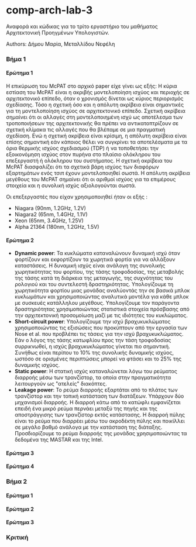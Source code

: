 

# comp-arch-lab-3
Αναφορά και κώδικας για το τρίτο εργαστήριο του μαθήματος Αρχιτεκτονική Προηγμένων Υπολογιστών.

Authors: Δήμου Μαρία, Μεταλλίδου Νεφέλη

### Βήμα 1

#### Ερώτημα 1


Η επικύρωση του McPAT στο αρχικό paper είχε γίνει ως εξής:
Η κύρια εστίαση του McPAT είναι η ακριβής μοντελοποίηση ισχύος και περιοχής σε αρχιτεκτονικό επίπεδο, όταν ο χρονισμός δίνεται ως κύριος περιορισμός σχεδίασης. Τόσο η σχετική όσο και η απόλυτη ακρίβεια είναι σημαντικές για τη μοντελοποίηση ισχύος σε αρχιτεκτονικό επίπεδο. Σχετική ακρίβεια σημαίνει ότι οι αλλαγές στη μοντελοποιημένη ισχύ ως αποτέλεσμα των τροποποιήσεων της αρχιτεκτονικής θα πρέπει να αντικατοπτρίζουν σε σχετική κλίμακα τις αλλαγές που θα βλέπαμε σε μια πραγματική σχεδίαση. Ενώ η σχετική ακρίβεια είναι κρίσιμη, η απόλυτη ακρίβεια είναι επίσης σημαντική εάν κάποιος θέλει να συγκρίνει τα αποτελέσματα με τα όρια θερμικής ισχύος σχεδιασμού (TDP) ή να τοποθετήσει την εξοικονόμηση ισχύος στον πυρήνα στο πλαίσιο ολόκληρου του επεξεργαστή ή ολόκληρου του συστήματος. Η σχετική ακρίβεια του McPAT διασφαλίζει ότι τα σχετικά βάρη ισχύος των διαφόρων εξαρτημάτων ενός τσιπ έχουν μοντελοποιηθεί σωστά. Η απόλυτη ακρίβεια μεγέθους του McPAT σημαίνει ότι οι αριθμοί ισχύος για τα επιμέρους στοιχεία και η συνολική ισχύς αξιολογούνται σωστά.

Οι επεξεργαστές που είχαν χρησιμοποιηθεί ήταν οι εξής :
* Niagara (90nm, 1.2GHz, 1.2V)
* Niagara2 (65nm, 1.4GHz, 1.1V)
* Xeon (65nm, 3.4GHz, 1.25V)
* Alpha 21364 (180nm, 1.2GHz, 1.5V)

#### Ερώτημα 2
* **Dynamic power**: Τα κυκλώματα καταναλώνουν δυναμική ισχύ όταν φορτίζουν και εκφορτίζουν τα χωρητικά φορτία για να αλλάξουν καταστάσεις. Η δυναμική ισχύς είναι ανάλογη της συνολικής χωρητικότητας του φορτίου, της τάσης τροφοδοσίας, της μεταβολής της τάσης κατά τη διάρκεια της μεταγωγής, της συχνότητας του ρολογιού και του συντελεστή δραστηριότητας. Υπολογίζουμε τη χωρητικότητα φορτίου μιας μονάδας αναλύοντάς την σε βασικά μπλοκ κυκλωμάτων και χρησιμοποιώντας αναλυτικά μοντέλα για κάθε μπλοκ με συσκευές κατάλληλου μεγέθους. Υπολογίζουμε τον παράγοντα δραστηριότητας χρησιμοποιώντας στατιστικά στοιχεία πρόσβασης από την αρχιτεκτονική προσομοίωση μαζί με τις ιδιότητες του κυκλώματος.
* **Short-circuit power**: Υπολογίζουμε την ισχύ βραχυκυκλώματος χρησιμοποιώντας τις εξισώσεις που προκύπτουν από την εργασία των Nose et al. που προβλέπει τις τάσεις για την ισχύ βραχυκυκλώματος. Εάν ο λόγος της τάσης κατωφλίου προς την τάση τροφοδοσίας συρρικνωθεί, η ισχύς βραχυκυκλώματος γίνεται πιο σημαντική. Συνήθως είναι περίπου το 10% της συνολικής δυναμικής ισχύος, ωστόσο σε ορισμένες περιπτώσεις μπορεί να φτάσει και το 25% της δυναμικής ισχύος.
* **Static power**: Η στατική ισχύς καταναλώνεται λόγω του ρεύματος διαρροής μέσω των τρανζίστορ, τα οποία στην πραγματικότητα λειτουργούν ως "ατελείς" διακόπτες.
* **Leakage power**: Το ρεύμα διαρροής εξαρτάται από το πλάτος των τρανζίστορ και την τοπική κατάσταση των διατάξεων. Υπάρχουν δύο μηχανισμοί διαρροής. Η διαρροή κάτω από το κατώφλι εμφανίζεται επειδή ένα μικρό ρεύμα περνάει μεταξύ της πηγής και της αποστράγγισης των τρανζίστορ εκτός κατάστασης. Η διαρροή πύλης είναι το ρεύμα που διαρρέει μέσω του ακροδέκτη πύλης και ποικίλλει σε μεγάλο βαθμό ανάλογα με την κατάσταση της διάταξης. Προσδιορίζουμε το ρεύμα διαρροής της μονάδας χρησιμοποιώντας τα δεδομένα της MASTAR και της Intel.

#### Ερώτημα 3


#### Ερώτημα 4

### Βήμα 2

#### Ερώτημα 1

#### Ερώτημα 2

#### Ερώτημα 3

### Κριτική



